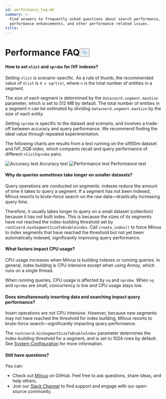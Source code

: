 ```yaml
---
id: performance_faq.md
summary: >-
  Find answers to frequently asked questions about search performance,
  performance enhancements, and other performance related issues.
title: ''
---
```

<h1 id="Performance-FAQ" class="common-anchor-header">Performance FAQ<button data-href="#Performance-FAQ" class="anchor-icon" translate="no">
      <svg translate="no"
        aria-hidden="true"
        focusable="false"
        height="20"
        version="1.1"
        viewBox="0 0 16 16"
        width="16"
      >
        <path
          fill="#0092E4"
          fill-rule="evenodd"
          d="M4 9h1v1H4c-1.5 0-3-1.69-3-3.5S2.55 3 4 3h4c1.45 0 3 1.69 3 3.5 0 1.41-.91 2.72-2 3.25V8.59c.58-.45 1-1.27 1-2.09C10 5.22 8.98 4 8 4H4c-.98 0-2 1.22-2 2.5S3 9 4 9zm9-3h-1v1h1c1 0 2 1.22 2 2.5S13.98 12 13 12H9c-.98 0-2-1.22-2-2.5 0-.83.42-1.64 1-2.09V6.25c-1.09.53-2 1.84-2 3.25C6 11.31 7.55 13 9 13h4c1.45 0 3-1.69 3-3.5S14.5 6 13 6z"
        ></path>
      </svg>
    </button></h1><!-- TOC -->
<!-- /TOC -->
<h4 id="How-to-set-nlist-and-nprobe-for-IVF-indexes" class="common-anchor-header">How to set <code translate="no">nlist</code> and <code translate="no">nprobe</code> for IVF indexes?</h4><p>Setting <code translate="no">nlist</code> is scenario-specific. As a rule of thumb, the recommended value of <code translate="no">nlist</code> is <code translate="no">4 × sqrt(n)</code>, where <code translate="no">n</code> is the total number of entities in a segment.</p>
<p>The size of each segment is determined by the <code translate="no">datacoord.segment.maxSize</code> parameter, which is set to 512 MB by default. The total number of entities in a segment n can be estimated by dividing <code translate="no">datacoord.segment.maxSize</code> by the size of each entity.</p>
<p>Setting <code translate="no">nprobe</code> is specific to the dataset and scenario, and involves a trade-off between accuracy and query performance. We recommend finding the ideal value through repeated experimentation.</p>
<p>The following charts are results from a test running on the sift50m dataset and IVF_SQ8 index, which compares recall and query performance of different <code translate="no">nlist</code>/<code translate="no">nprobe</code> pairs.</p>
<p>
  <span class="img-wrapper">
    <img translate="no" src="/docs/v2.0.x/assets/accuracy_nlist_nprobe.png" alt="Accuracy test" class="doc-image" id="accuracy-test" />
    <span>Accuracy test</span>
  </span>


  <span class="img-wrapper">
    <img translate="no" src="/docs/v2.0.x/assets/performance_nlist_nprobe.png" alt="Performance test" class="doc-image" id="performance-test" />
    <span>Performance test</span>
  </span>
</p>
<h4 id="Why-do-queries-sometimes-take-longer-on-smaller-datasets" class="common-anchor-header">Why do queries sometimes take longer on smaller datasets?</h4><p>Query operations are conducted on segments. indexes reduce the amount of time it takes to query a segment. If a segment has not been indexed, Milvus resorts to brute-force search on the raw data—drastically increasing query time.</p>
<p>Therefore, it usually takes longer to query on a small dataset (collection) because it has not built index. This is because the sizes of its segments have not reached the index-building threshold set by <code translate="no">rootCoord.minSegmentSizeToEnableindex</code>. Call <code translate="no">create_index()</code> to force Milvus to index segments that have reached the threshold but not yet been automatically indexed, significantly improving query performance.</p>
<h4 id="What-factors-impact-CPU-usage" class="common-anchor-header">What factors impact CPU usage?</h4><p>CPU usage increases when Milvus is building indexes or running queries. In general, index building is CPU intensive except when using Annoy, which runs on a single thread.</p>
<p>When running queries, CPU usage is affected by <code translate="no">nq</code> and <code translate="no">nprobe</code>. When <code translate="no">nq</code> and <code translate="no">nprobe</code> are small, concurrency is low and CPU usage stays low.</p>
<h4 id="Does-simultaneously-inserting-data-and-searching-impact-query-performance" class="common-anchor-header">Does simultaneously inserting data and searching impact query performance?</h4><p>Insert operations are not CPU intensive. However, because new segments may not have reached the threshold for index building, Milvus resorts to brute-force search—significantly impacting query performance.</p>
<p>The <code translate="no">rootcoord.minSegmentSizeToEnableIndex</code> parameter determines the index-building threshold for a segment, and is set to 1024 rows by default. See <a href="/docs/fr/system_configuration.md">System Configuration</a> for more information.</p>
<h4 id="Still-have-questions" class="common-anchor-header">Still have questions?</h4><p>You can:</p>
<ul>
<li>Check out <a href="https://github.com/milvus-io/milvus/issues">Milvus</a> on GitHub. Feel free to ask questions, share ideas, and help others.</li>
<li>Join our <a href="https://join.slack.com/t/milvusio/shared_invite/enQtNzY1OTQ0NDI3NjMzLWNmYmM1NmNjOTQ5MGI5NDhhYmRhMGU5M2NhNzhhMDMzY2MzNDdlYjM5ODQ5MmE3ODFlYzU3YjJkNmVlNDQ2ZTk">Slack Channel</a> to find support and engage with our open-source community.</li>
</ul>
